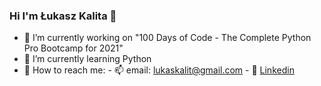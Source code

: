 ### Hi I'm Łukasz Kalita 👋

- 🔭 I’m currently working on "100 Days of Code - The Complete Python Pro Bootcamp for 2021"
- 🌱 I’m currently learning Python
- :speech_balloon: How to reach me: - 📫 email: lukaskalit@gmail.com - :thought_balloon: [Linkedin](https://www.linkedin.com/in/%C5%82ukasz-kalita-526b69214/)
